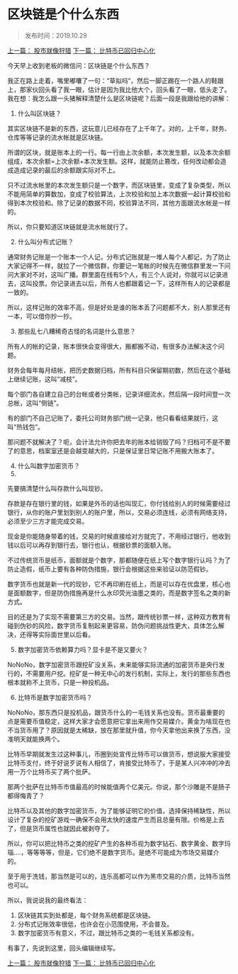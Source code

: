 # 区块链是个什么东西

>  发布时间：2019.10.29

[上一篇： 股市就像狩猎](/social/article22)
[下一篇： 比特币已回归中心化](/social/article24)

今天早上收到老板的微信问：区块链是个什么东西？

我正在路上走着，嘴里嘟囔了一句：“草拟吗”，然后一脚正踢在一个路人的鞋跟上，那家伙回头看了我一眼，估计是因为我比他大个，回头看了一眼，低头走了。我在想：我怎么跟一头猪解释清楚什么是区块链呢？后面一段是我跟给他的讲解：

1. 什么叫区块链？

其实区块链不是新的东西，这玩意儿已经存在了上千年了。对的，上千年，财务、仓库等等记录的流水帐就是区块链。

所谓的区块，就是账本上的一行。每一行由上次余额，本次发生额，以及本次余额组成，本次余额=上次余额+本次发生额。这样，就能防止篡改，任何改动都会造成造成记录的最后的余额跟实际对不上。

只不过流水帐里的本次发生额只是一个数字，而区块链里，变成了复杂类型，所以不能用简单的算数加，变成了校验算法，上次校验和加上本次数据一起计算校验和得到本次校验和。除了记录的数据不同，校验算法不同，其他方面跟流水帐是一样的。

所以，你只要知道区块链就是流水帐就行了。

2. 什么叫分布式记账？

通常财务记账是一个账本一个人记，分布式记账就是一堆人每个人都记，为了防止大家记得不一样，就拉了一个微信群，你要记一笔帐的时候先在微信群里发一下问问大家对不对，这叫广播。群里面在线有5个人，有三个人说对，你就可以记录进去，这叫投票。你记录进去以后，所有人也都跟着记一下，这样所有人的记录都是一致的。

所以，这样记账的效率不高，但是好处是谁的账本丢了问题都不大，别人那里还有一本，可以借你抄一抄。

3. 那些乱七八糟稀奇古怪的名词是什么意思？

所有人的帐的记录，账本很快会变得很大，搬都搬不动，有很多办法解决这个问题。

财务会每年每月结帐，把历史数据归档，所有科目只保留期初数，然后在这个基础上继续记账，这叫“减枝”。

每个部门各自建立自己的台帐或者分类帐，记录详细流水，然后隔一段时间登一次总帐，这叫“侧链”。

有的部门不自己记账了，委托公司财务部门统一记录，他只看看结果就行，这叫“热钱包”。

那问题不就解决了？呃，会计法允许你把去年的账本给销毁了吗？归档可不是不要了的意思，档案室还是会越变越大的，只是保证里日常记账不用搬大账本了。

4. 什么叫数字加密货币？
5. 
先要搞清楚什么叫存款什么叫现钞。

存款是存在银行里的钱，如果是外币的话也叫现汇，你付钱给别人的时候需要经过银行，从你的账户里划到别人的账户里，所以，交易必须连线，必须有网络支持，必须至少三方才能完成交易。

现金是你能随身带着的钱，交易的时候直接给对方就完了，不用经过银行，他收到钱以后可以再存到银行去，银行也认，根据钞票的面额入账。

不过传统货币是纸币，面额就是个数字，那都随便在纸上写个数字银行认吗？为了防止造假，纸币上要有各种防伪措施，银行会根据这些来验证以防范假钞。

数字货币也就是新一代的现钞，它不再印刷在纸上，而是可以存在优盘里，核心也是面额数字，但是防伪措施再是什么水印荧光油墨之类的，而是数字签名之类的新方式。

目的还是为了实现不需要第三方的交易。当然，跟传统钞票一样，这种双方教育有碰到伪钞的风险，数字货币复制起来更容易，防伪问题挑战性更大，具体怎么解决，还得等实际面世里以后看。

5. 数字加密货币依赖算力吗？显卡是不是又要火？

NoNoNo，数字加密货币跟挖矿没关系，未来能够实际流通的加密货币是央行发行的，不需要用户挖。挖矿是一种无中心的发行机制，实际上，发行的那些东西也根本就称不上货币，只是一种投机品。

6. 比特币是数字加密货币吗？

NoNoNo，那东西只是投机品，跟货币什么的一毛钱关系也没有。货币最重要的点是需要币值稳定，这样大家才会愿意把它拿出来用作交易媒介。黄金为啥现在也不当货币用了？原因就是太稀缺，放在那里就升值，你今天拿他出来换了东西，没准明天就能换两个。

比特币早期就发生过这种事儿，币圈到处宣传比特币可以做货币，想说服大家接受比特币支付，终于好说歹说有人相信了，肯接受比特币了，于是某人兴冲冲的冲去用一万个比特币买了两个批萨。

那两个批萨在比特币市值最高的时候能值两个亿美元。你说，那个沙雕是不是肠子都得悔青了？

比特币以及其他的数字加密货币，为了能够证明它的价值，选择保持稀缺性，所以设计了复杂的挖矿游戏一确保不会用太快的速度产生而且总量有限。价格是上去了，但是货币属性也就因此被剥夺了。

所以，你可以把比特币之类的挖矿产生的各种币视为数字钻石、数字黄金、数字玛瑙....，等等等等，但是，它们绝不是数字货币。是绝不可能成为市场交易媒介的。

至于用于洗钱，那当然是可以的，连乐高都可以作为黑市交易的介质，比特币当然也可以。

所以，我说说我的最终看法：

1. 区块链其实到处都是，每个财务系统都是区块链。
2. 分布式记账效率很低，也许会在小范围使用，不会普及。
3. 数字加密货币有意义，不过，跟比特币之类的一毛钱关系都没有。


有事了，先说到这里，回头编辑继续写。

[上一篇： 股市就像狩猎](/social/article22)
[下一篇： 比特币已回归中心化](/social/article24)